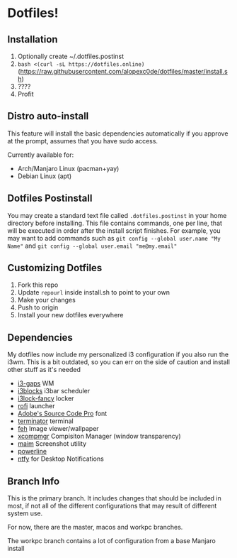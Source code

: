 # Dotfiles!

## Installation

1. Optionally create ~/.dotfiles.postinst
2. `bash <(curl -sL https://dotfiles.online)` (https://raw.githubusercontent.com/alopexc0de/dotfiles/master/install.sh)
3. ????
4. Profit

## Distro auto-install
This feature will install the basic dependencies automatically if you approve at the prompt, assumes that you have sudo access.

Currently available for:
- Arch/Manjaro Linux (pacman+yay)
- Debian Linux (apt)

## Dotfiles Postinstall
You may create a standard text file called `.dotfiles.postinst` in your home directory before installing.
This file contains commands, one per line, that will be executed in order after the install script finishes.
For example, you may want to add commands such as `git config --global user.name "My Name"` and `git config --global user.email "me@my.email"`

## Customizing Dotfiles
1. Fork this repo
2. Update `repourl` inside install.sh to point to your own
3. Make your changes
4. Push to origin
5. Install your new dotfiles everywhere

## Dependencies
My dotfiles now include my personalized i3 configuration if you also run the i3wm.
This is a bit outdated, so you can err on the side of caution and install other stuff as it's needed

* [i3-gaps](https://github.com/Airblader/i3) WM
* [i3blocks](https://github.com/vivien/i3blocks) i3bar scheduler
* [i3lock-fancy](https://github.com/meskarune/i3lock-fancy) locker
* [rofi](https://github.com/DaveDavenport/rofi) launcher
* [Adobe's Source Code Pro](https://github.com/adobe-fonts/source-code-pro) font
* [terminator](https://wiki.archlinux.org/index.php/Terminator) terminal
* [feh](https://feh.finalrewind.org/) Image viewer/wallpaper
* [xcompmgr](https://wiki.archlinux.org/index.php/Xcompmgr) Compisiton Manager (window transparency)
* [maim](https://github.com/naelstrof/maim) Screenshot utility
* [powerline](https://wiki.archlinux.org/index.php/Powerline)
* [ntfy](https://github.com/dschep/ntfy) for Desktop Notifications

## Branch Info

This is the primary branch.
It includes changes that should be included in most, if not
all of the different configurations that may result of different
system use.

For now, there are the master, macos and workpc branches.

The workpc branch contains a lot of configuration from a base Manjaro install
